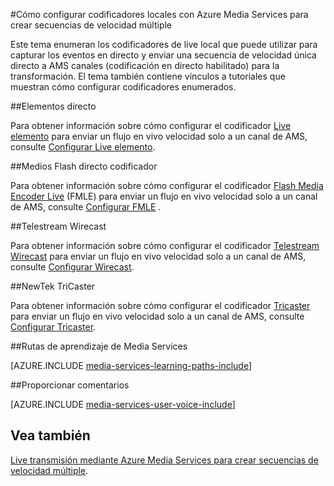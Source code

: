 <properties 
    pageTitle="Cómo configurar codificadores locales con Azure Media Services para crear secuencias de velocidad múltiple | Microsoft Azure" 
    description="Este tema enumeran los codificadores de live local que puede utilizar para capturar los eventos en directo y enviar una secuencia de velocidad única directo a AMS canales (codificación en directo habilitado) para la transformación. Los vínculos del tema a tutoriales que muestran cómo configurar codificadores enumerados." 
    services="media-services" 
    documentationCenter="" 
    authors="juliako" 
    manager="erikre" 
    editor=""/>

<tags 
    ms.service="media-services" 
    ms.workload="media" 
    ms.tgt_pltfrm="na" 
    ms.devlang="na" 
    ms.topic="article" 
    ms.date="09/26/2016" 
    ms.author="juliako"/>



#<a name="how-to-configure-on-premise-encoders-when-using-azure-media-services-to-create-multi-bitrate-streams"></a>Cómo configurar codificadores locales con Azure Media Services para crear secuencias de velocidad múltiple

Este tema enumeran los codificadores de live local que puede utilizar para capturar los eventos en directo y enviar una secuencia de velocidad única directo a AMS canales (codificación en directo habilitado) para la transformación. El tema también contiene vínculos a tutoriales que muestran cómo configurar codificadores enumerados.


##<a name="elemental-live"></a>Elementos directo

Para obtener información sobre cómo configurar el codificador [Live elemento](http://www.elementaltechnologies.com/products/elemental-live) para enviar un flujo en vivo velocidad solo a un canal de AMS, consulte [Configurar Live elemento](media-services-configure-elemental-live-encoder.md).
 
##<a name="flash-media-live-encoder"></a>Medios Flash directo codificador

Para obtener información sobre cómo configurar el codificador [Flash Media Encoder Live](http://www.adobe.com/products/flash-media-encoder.html) (FMLE) para enviar un flujo en vivo velocidad solo a un canal de AMS, consulte [Configurar FMLE](media-services-configure-fmle-live-encoder.md) .

##<a name="telestream-wirecast"></a>Telestream Wirecast

Para obtener información sobre cómo configurar el codificador [Telestream Wirecast](http://www.telestream.net/wirecast/overview.htm) para enviar un flujo en vivo velocidad solo a un canal de AMS, consulte [Configurar Wirecast](media-services-configure-wirecast-live-encoder.md).

##<a name="newtek-tricaster"></a>NewTek TriCaster

Para obtener información sobre cómo configurar el codificador [Tricaster](http://newtek.com/products/tricaster-40.html) para enviar un flujo en vivo velocidad solo a un canal de AMS, consulte [Configurar Tricaster](media-services-configure-tricaster-live-encoder.md).



##<a name="media-services-learning-paths"></a>Rutas de aprendizaje de Media Services

[AZURE.INCLUDE [media-services-learning-paths-include](../../includes/media-services-learning-paths-include.md)]

##<a name="provide-feedback"></a>Proporcionar comentarios

[AZURE.INCLUDE [media-services-user-voice-include](../../includes/media-services-user-voice-include.md)]

## <a name="see-also"></a>Vea también

[Live transmisión mediante Azure Media Services para crear secuencias de velocidad múltiple](media-services-manage-live-encoder-enabled-channels.md).
